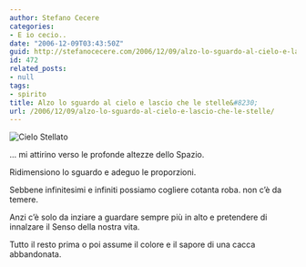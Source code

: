 ```yaml
---
author: Stefano Cecere
categories:
- E io cecio..
date: "2006-12-09T03:43:50Z"
guid: http://stefanocecere.com/2006/12/09/alzo-lo-sguardo-al-cielo-e-lascio-che-le-stelle/
id: 472
related_posts:
- null
tags:
- spirito
title: Alzo lo sguardo al cielo e lascio che le stelle&#8230;
url: /2006/12/09/alzo-lo-sguardo-al-cielo-e-lascio-che-le-stelle/
---
```


<img alt="Cielo Stellato" id="image471" src="http://stefanocecere.com/wp-content/uploads/sites/3/2006/12/cielo_stellato_stelle.jpg" />

&#8230; mi attirino verso le profonde altezze dello Spazio.

Ridimensiono lo sguardo e adeguo le proporzioni.

Sebbene infinitesimi e infiniti possiamo cogliere cotanta roba. non c&#8217;è da temere.

Anzi c&#8217;è solo da inziare a guardare sempre più in alto e pretendere di innalzare il Senso della nostra vita.

Tutto il resto prima o poi assume il colore e il sapore di una cacca abbandonata.